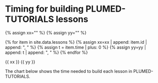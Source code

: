 # Timing for building PLUMED-TUTORIALS lessons

{% assign xx="" %}
{% assign yy="" %}

{% for item in site.data.lessons %}
 {% assign xx=xx | append: item.id  | append: ", " %}
 {% assign t = item.time | plus: 0 %}
 {% assign yy=yy | append: t | append: ", " %}
{% endfor %}

{{ xx }}
{{ yy }}

The chart below shows the time needed to build each lesson in PLUMED-TUTORIALS.

<canvas id="myChart" style="width:100%;"></canvas>

<script>
var xValues = [ {{ xx }} ];
var yValues = [ {{ yy }} ];
// do sorting in descending order based on yValues
//1) combine the arrays:
var list = [];
for (var j = 0; j < xValues.length; j++) 
    list.push({'x': xValues[j], 'y': yValues[j]});
//2) sort:
list.sort(function(a, b) {
    return ((a.y > b.y) ? -1 : ((a.y == b.y) ? 0 : 1));
});
//3) separate them back out:
for (var k = 0; k < list.length; k++) {
    xValues[k] = list[k].x;
    yValues[k] = list[k].y;
} 
var barColors = "green";

new Chart("myChart", {
  type: "horizontalBar",
  data: {
    labels: xValues,
    datasets: [{
      backgroundColor: barColors,
      data: yValues
    }]
  },
  options: {
    maintainAspectRatio: false,
    legend: {display: false},
    title: {
      display: true,
      text: "Build time (s)"
    }
  }
});
</script>
